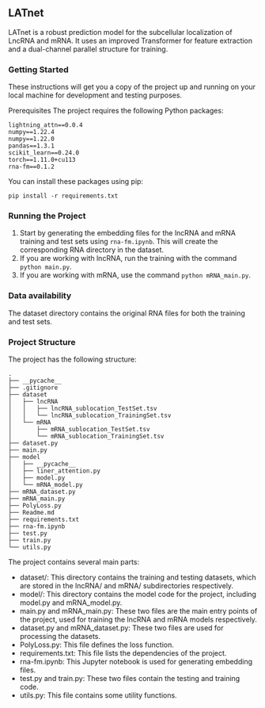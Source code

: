 ## LATnet
LATnet is a robust prediction model for the subcellular localization of LncRNA and mRNA. It uses an improved Transformer for feature extraction and a dual-channel parallel structure for training.

### Getting Started
These instructions will get you a copy of the project up and running on your local machine for development and testing purposes.

Prerequisites
The project requires the following Python packages:
```
lightning_attn==0.0.4
numpy==1.22.4
numpy==1.22.0
pandas==1.3.1
scikit_learn==0.24.0
torch==1.11.0+cu113
rna-fm==0.1.2
```

You can install these packages using pip:  

`pip install -r requirements.txt` 


### Running the Project
1. Start by generating the embedding files for the lncRNA and mRNA training and test sets using `rna-fm.ipynb`. This will create the corresponding RNA directory in the dataset.
2. If you are working with lncRNA, run the training with the command `python main.py`.
3. If you are working with mRNA, use the command `python mRNA_main.py`.


### Data availability
The dataset directory contains the original RNA files for both the training and test sets.

### Project Structure
The project has the following structure:  
```
.
├── __pycache__
├── .gitignore
├── dataset
│   ├── lncRNA
│   │   ├── lncRNA_sublocation_TestSet.tsv
│   │   └── lncRNA_sublocation_TrainingSet.tsv
│   └── mRNA
│       ├── mRNA_sublocation_TestSet.tsv
│       └── mRNA_sublocation_TrainingSet.tsv
├── dataset.py
├── main.py
├── model
│   ├── __pycache__
│   ├── liner_attention.py
│   ├── model.py
│   └── mRNA_model.py
├── mRNA_dataset.py
├── mRNA_main.py
├── PolyLoss.py
├── Readme.md
├── requirements.txt
├── rna-fm.ipynb
├── test.py
├── train.py
└── utils.py
```

The project contains several main parts:  
* dataset/: This directory contains the training and testing datasets, which are stored in the lncRNA/ and mRNA/ subdirectories respectively.
* model/: This directory contains the model code for the project, including model.py and mRNA_model.py.
* main.py and mRNA_main.py: These two files are the main entry points of the project, used for training the lncRNA and mRNA models respectively.
* dataset.py and mRNA_dataset.py: These two files are used for processing the datasets.
* PolyLoss.py: This file defines the loss function.
* requirements.txt: This file lists the dependencies of the project.
* rna-fm.ipynb: This Jupyter notebook is used for generating embedding files.
* test.py and train.py: These two files contain the testing and training code.
* utils.py: This file contains some utility functions.